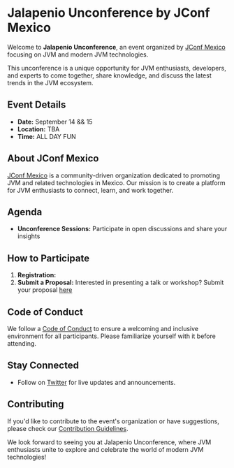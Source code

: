 # Jalapenio Unconference by JConf Mexico

Welcome to **Jalapenio Unconference**, an event organized by [JConf Mexico](https://github.com/JConfMexico) focusing on JVM and modern JVM technologies.

This unconference is a unique opportunity for JVM enthusiasts, developers, and experts to come together, share knowledge, and discuss the latest trends in the JVM ecosystem.

## Event Details

- **Date:** September 14 && 15
- **Location:** TBA
- **Time:** ALL DAY FUN

## About JConf Mexico

[JConf Mexico](https://github.com/JConfMexico) is a community-driven organization dedicated to promoting JVM and related technologies in Mexico. Our mission is to create a platform for JVM enthusiasts to connect, learn, and work together.

## Agenda

- **Unconference Sessions:** Participate in open discussions and share your insights

## How to Participate

1. **Registration:** 
2. **Submit a Proposal:** Interested in presenting a talk or workshop? Submit your proposal [here](#)

## Code of Conduct

We follow a [Code of Conduct](CODE_OF_CONDUCT.md) to ensure a welcoming and inclusive environment for all participants. Please familiarize yourself with it before attending.

## Stay Connected

- Follow on [Twitter](https://twitter.com/JConfMexico) for live updates and announcements.

## Contributing

If you'd like to contribute to the event's organization or have suggestions, please check our [Contribution Guidelines](CONTRIBUTING.md).


We look forward to seeing you at Jalapenio Unconference, where JVM enthusiasts unite to explore and celebrate the world of modern JVM technologies!
